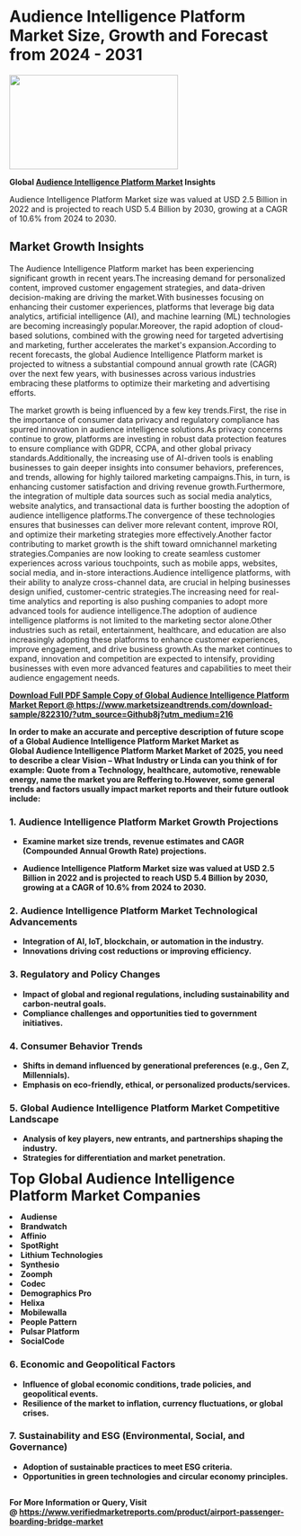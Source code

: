 <H1>Audience Intelligence Platform Market Size, Growth and Forecast from 2024 - 2031</H1><img class="aligncenter size-medium wp-image-584254" src="https://thirdeyenews.in/wp-content/uploads/2024/09/Global-Market-Research-300x168.jpeg" alt="" width="300" height="168" /><p><strong>Global&nbsp;<a href="https://www.marketsizeandtrends.com/download-sample/822310/?utm_source=Github8j?utm_medium=216">Audience Intelligence Platform Market</a> Insights</strong></p><p>Audience Intelligence Platform Market size was valued at USD 2.5 Billion in 2022 and is projected to reach USD 5.4 Billion by 2030, growing at a CAGR of 10.6% from 2024 to 2030.</p><p><h2>Market Growth Insights</h2> <p>The Audience Intelligence Platform market has been experiencing significant growth in recent years.The increasing demand for personalized content, improved customer engagement strategies, and data-driven decision-making are driving the market.With businesses focusing on enhancing their customer experiences, platforms that leverage big data analytics, artificial intelligence (AI), and machine learning (ML) technologies are becoming increasingly popular.Moreover, the rapid adoption of cloud-based solutions, combined with the growing need for targeted advertising and marketing, further accelerates the market's expansion.According to recent forecasts, the global Audience Intelligence Platform market is projected to witness a substantial compound annual growth rate (CAGR) over the next few years, with businesses across various industries embracing these platforms to optimize their marketing and advertising efforts.</p> <p><strong><a href="#"></a></strong></p> <p>The market growth is being influenced by a few key trends.First, the rise in the importance of consumer data privacy and regulatory compliance has spurred innovation in audience intelligence solutions.As privacy concerns continue to grow, platforms are investing in robust data protection features to ensure compliance with GDPR, CCPA, and other global privacy standards.Additionally, the increasing use of AI-driven tools is enabling businesses to gain deeper insights into consumer behaviors, preferences, and trends, allowing for highly tailored marketing campaigns.This, in turn, is enhancing customer satisfaction and driving revenue growth.Furthermore, the integration of multiple data sources such as social media analytics, website analytics, and transactional data is further boosting the adoption of audience intelligence platforms.The convergence of these technologies ensures that businesses can deliver more relevant content, improve ROI, and optimize their marketing strategies more effectively.Another factor contributing to market growth is the shift toward omnichannel marketing strategies.Companies are now looking to create seamless customer experiences across various touchpoints, such as mobile apps, websites, social media, and in-store interactions.Audience intelligence platforms, with their ability to analyze cross-channel data, are crucial in helping businesses design unified, customer-centric strategies.The increasing need for real-time analytics and reporting is also pushing companies to adopt more advanced tools for audience intelligence.The adoption of audience intelligence platforms is not limited to the marketing sector alone.Other industries such as retail, entertainment, healthcare, and education are also increasingly adopting these platforms to enhance customer experiences, improve engagement, and drive business growth.As the market continues to expand, innovation and competition are expected to intensify, providing businesses with even more advanced features and capabilities to meet their audience engagement needs.<p><strong><a href="#"></p><p><span class=""><strong>Download Full PDF Sample Copy of Global Audience Intelligence Platform Market Report</strong> @ <a href="https://www.marketsizeandtrends.com/download-sample/822310/?utm_source=Github8j?utm_medium=216" target="_blank">https://www.marketsizeandtrends.com/download-sample/822310/?utm_source=Github8j?utm_medium=216</a></span></p><p>In order to make an accurate and perceptive description of future scope of a Global&nbsp;Audience Intelligence Platform Market Market as Global&nbsp;Audience Intelligence Platform Market Market of 2025, you need to describe a clear Vision &ndash; What Industry or Linda can you think of for example: Quote from a Technology, healthcare, automotive, renewable energy, name the market you are Reffering to.However, some general trends and factors usually impact market reports and their future outlook include:</p><h3>1.&nbsp;<strong>Audience Intelligence Platform Market Growth Projections</strong></h3><ul><li>Examine market size trends, revenue estimates and CAGR (Compounded Annual Growth Rate) projections.</li><li><p>Audience Intelligence Platform Market size was valued at USD 2.5 Billion in 2022 and is projected to reach USD 5.4 Billion by 2030, growing at a CAGR of 10.6% from 2024 to 2030.</p></li></ul><h3>2.&nbsp;<strong>Audience Intelligence Platform Market Technological Advancements</strong></h3><ul><li>Integration of AI, IoT, blockchain, or automation in the industry.</li><li>Innovations driving cost reductions or improving efficiency.</li></ul><h3>3.&nbsp;<strong>Regulatory and Policy Changes</strong></h3><ul><li>Impact of global and regional regulations, including sustainability and carbon-neutral goals.</li><li>Compliance challenges and opportunities tied to government initiatives.</li></ul><h3>4.&nbsp;<strong>Consumer Behavior Trends</strong></h3><ul><li>Shifts in demand influenced by generational preferences (e.g., Gen Z, Millennials).</li><li>Emphasis on eco-friendly, ethical, or personalized products/services.</li></ul><h3>5.&nbsp;<strong>Global Audience Intelligence Platform Market Competitive Landscape</strong></h3><ul><li>Analysis of key players, new entrants, and partnerships shaping the industry.</li><li>Strategies for differentiation and market penetration.</li></ul><p data-pm-slice="1 1 []"><span style="color: inherit; font-family: inherit; font-size: 25px;">Top Global Audience Intelligence Platform Market Companies</span></p><div class="" data-test-id=""><p><li>Audiense</li><li> Brandwatch</li><li> Affinio</li><li> SpotRight</li><li> Lithium Technologies</li><li> Synthesio</li><li> Zoomph</li><li> Codec</li><li> Demographics Pro</li><li> Helixa</li><li> Mobilewalla</li><li> People Pattern</li><li> Pulsar Platform</li><li> SocialCode</li></p></div><h3>6.&nbsp;<strong>Economic and Geopolitical Factors</strong></h3><ul><li>Influence of global economic conditions, trade policies, and geopolitical events.</li><li>Resilience of the market to inflation, currency fluctuations, or global crises.</li></ul><h3>7.&nbsp;<strong>Sustainability and ESG (Environmental, Social, and Governance)</strong></h3><ul><li>Adoption of sustainable practices to meet ESG criteria.</li><li>Opportunities in green technologies and circular economy principles.</li></ul><h2><strong style="font-size: 14px;">For More Information or Query, Visit @&nbsp;</strong><a style="background-color: #ffffff; font-size: 14px;" href="https://www.marketsizeandtrends.com/report/audience-intelligence-platform-market/" target="_blank">https://www.verifiedmarketreports.com/product/airport-passenger-boarding-bridge-market</a></h2>